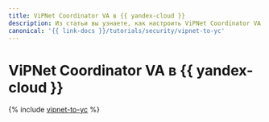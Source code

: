 ```yaml
---
title: ViPNet Coordinator VA в {{ yandex-cloud }}
description: Из статьи вы узнаете, как настроить ViPNet Coordinator VA в {{ yandex-cloud }}.
canonical: '{{ link-docs }}/tutorials/security/vipnet-to-yc'
---
```


# ViPNet Coordinator VA в {{ yandex-cloud }}

{% include [vipnet-to-yc](../../_tutorials/security/vipnet-to-yc.md) %}
